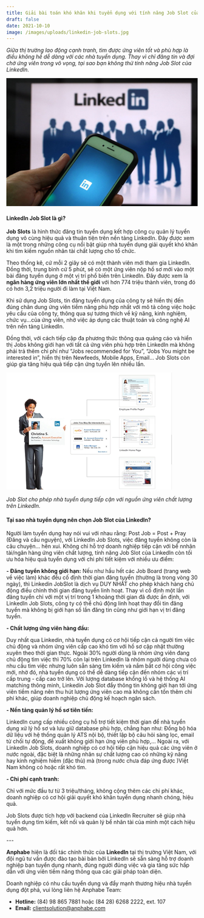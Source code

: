 ```yaml
---
title: Giải bài toán khó khăn khi tuyển dụng với tính năng Job Slot của LinkedIn
draft: false
date: 2021-10-10
image: /images/uploads/linkedin-job-slots.jpg
---
```

*Giữa thị trường lao động cạnh tranh, tìm được ứng viên tốt và phù hợp là điều không hề dễ dàng với các nhà tuyển dụng. Thay vì chỉ đăng tin và đợi chờ ứng viên trong vô vọng, tại sao bạn không thử tính năng Job Slot của LinkedIn.* 

![LinkedIn - Job Slots](/images/uploads/linkedin-jobslot.jpeg)

#### **LinkedIn Job Slot là gì?**

**Job Slots** là hình thức đăng tin tuyển dụng kết hợp công cụ quản lý tuyển dụng vô cùng hiệu quả và thuận tiện trên nền tảng LinkedIn. Đây được xem là một trong những công cụ nổi bật giúp nhà tuyển dụng giải quyết khó khăn khi tìm kiếm nguồn nhân tài chất lượng cho tổ chức.

Theo thống kê, cứ mỗi 2 giây sẽ có một thành viên mới tham gia LinkedIn. Đồng thời, trung bình cứ 5 phút, sẽ có một ứng viên nộp hồ sơ mới vào một bài đăng tuyển dụng ở một vị trí phổ biến trên LinkedIn. Đây được xem là **ngân hàng ứng viên lớn nhất thế giới** với hơn 774 triệu thành viên, trong đó có hơn 3,2 triệu người đi làm tại Việt Nam. 

Khi sử dụng Job Slots, tin đăng tuyển dụng của công ty sẽ hiển thị đến đúng chân dung ứng viên tiềm năng phù hợp nhất với mô tả công việc hoặc yêu cầu của công ty, thông qua sự tương thích về kỹ năng, kinh nghiệm, chức vụ…của ứng viên, nhờ việc áp dụng các thuật toán và công nghệ AI trên nền tảng LinkedIn.

Đồng thời, với cách tiếp cập đa phương thức thông qua quảng cáo và hiển thị Jobs không giới hạn với tất cả ứng viên phù hợp trên LinkedIn mà không phải trả thêm chi phí như “Jobs recommended for You”, “Jobs You might be interested in”, hiển thị trên Newfeeds, Mobile Apps, Email… Job Slots còn giúp gia tăng hiệu quả tiếp cận ứng tuyển lên nhiều lần.

![Job Slots](/images/uploads/job-slots.png)

*Job Slot cho phép nhà tuyển dụng tiếp cận với nguồn ứng viên chất lượng trên LinkedIn.*

#### **Tại sao nhà tuyển dụng nên chọn Job Slot của LinkedIn?**

Người làm tuyển dụng hay nói vui với nhau rằng: Post Job = Post + Pray (Đăng và cầu nguyện), với LinkedIn Job Slots, việc đăng tuyển không còn là câu chuyện… hên xui. Không chỉ hỗ trợ doanh nghiệp tiếp cận với bể nnhân tài/ngân hàng ứng viên chất lượng, tính năng Job Slot của LinkedIn còn tối ưu hóa hiệu quả tuyển dụng với chi phí tiết kiệm với nhiều ưu điểm:

**\- Đăng tuyển không giới hạn:**
Nếu như hầu hết các Job Board (trang web về việc làm) khác đều cố định thời gian đăng tuyển (thường là trong vòng 30 ngày), thì Linkedin JobSlot là dịch vụ DUY NHẤT cho phép khách hàng chủ động điều chỉnh thời gian đăng tuyển linh hoạt. Thay vì cố định một lần đăng tuyển chỉ với một vị trí trong 1 khoảng thời gian đã được ấn định, với LinkedIn Job Slots, công ty có thể chủ động linh hoạt thay đổi tin đăng tuyển mà không bị giới hạn số lần đăng tin cũng như giới hạn vị trí đăng tuyển.

**\- Chất lượng ứng viên hàng đầu:** 

Duy nhất qua Linkedin, nhà tuyển dụng có cơ hội tiếp cận cả người tìm việc chủ động và nhóm ứng viên cấp cao khó tìm với hồ sơ cập nhật thường xuyên theo thời gian thực. Ngoài 30% người dùng là nhóm ứng viên đang chủ động tìm việc thì 70% còn lại trên LinkedIn là nhóm người dùng chưa có nhu cầu tìm việc nhưng luôn sẵn sàng tìm kiếm và nắm bắt cơ hội công việc mới, nhờ đó, nhà tuyển dụng có thể dễ dàng tiếp cận đến nhóm các vị trí cấp trung - cấp cao trở lên.
Với lượng database khổng lồ và hệ thống AI matching thông minh, Linkedin Job Slot đẩy thông tin không giới hạn tới ứng viên tiềm năng nên thu hút lượng ứng viên cao mà không cần tốn thêm chi phí khác, giúp doanh nghiệp chủ động kế hoạch ngân sách. 

**\- Nền tảng quản lý hồ sơ tiên tiến:** 

LinkedIn cung cấp nhiều công cụ hỗ trợ tiết kiệm thời gian để nhà tuyển dụng xử lý hồ sơ và lưu giữ database phù hợp, chẳng hạn như: Đồng bộ hóa dữ liệu với hệ thống quản lý ATS nội bộ, thiết lập bộ câu hỏi sàng lọc, email từ chối tự động, đề xuất không giới hạn ứng viên phù hợp,...
Ngoài ra, với LinkedIn Job Slots, doanh nghiệp có cơ hội tiếp cận hiệu quả các ứng viên ở nước ngoài, đặc biệt là những nhân sự chất lượng cao có những kỹ năng hay kinh nghiệm hiếm (đặc thù) mà (trong nước chưa đáp ứng được )Việt Nam không có hoặc rất khó tìm. 

**\- Chi phí cạnh tranh:** 

Chỉ với mức đầu tư từ 3 triệu/tháng, không cộng thêm các chi phí khác, doanh nghiệp có cơ hội giải quyết khó khăn tuyển dụng nhanh chóng, hiệu quả. 

Job Slots được tích hợp với backend của LinkedIn Recruiter sẽ giúp nhà tuyển dụng tìm kiếm, kết nối và quản lý bể nhân tài của mình một cách hiệu quả hơn.

\---

**Anphabe** hiện là đối tác chính thức của **LinkedIn** tại thị trường Việt Nam, với đội ngũ tư vấn được đào tạo bài bản bởi LinkedIn sẽ sẵn sàng hỗ trợ doanh nghiệp bạn tuyển dụng nhanh, đúng người đúng việc và gia tăng sức hấp dẫn với ứng viên tiềm năng thông qua các giải pháp toàn diện. 

Doanh nghiệp có nhu cầu tuyển dụng và đẩy mạnh thương hiệu nhà tuyển dụng đột phá, vui lòng liên hệ Anphabe Team:

* **Hotline:**  (84) 98 865 7881 hoặc (84 28) 6268 2222, ext. 107     
* **Email:** clientsolution@anphabe.com